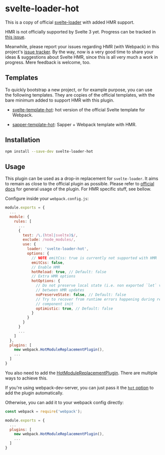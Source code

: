 # svelte-loader-hot

This is a copy of official [svelte-loader](https://github.com/sveltejs/svelte-loader) with added HMR support.

HMR is not officially supported by Svelte 3 yet. Progress can be tracked in [this issue](https://github.com/sveltejs/svelte/issues/3632).

Meanwhile, please report your issues regarding HMR (with Webpack) in this project's [issue tracker](https://github.com/rixo/rollup-plugin-svelte-hot/issues). By the way, now is a very good time to share your ideas & suggestions about Svelte HMR, since this is all very much a work in progress. Mere feedback is welcome, too.

## Templates

To quickly bootstrap a new project, or for example purpose, you can use the following templates. They are copies of the official templates, with the bare minimum added to support HMR with this plugin.

- [svelte-template-hot](https://github.com/rixo/svelte-template-webpack-hot): hot version of the official Svelte template for Webpack.

- [sapper-template-hot](https://github.com/rixo/sapper-template-hot/tree/webpack): Sapper + Webpack template with HMR.

## Installation

```bash
npm install --save-dev svelte-loader-hot
```

## Usage

This plugin can be used as a drop-in replacement for `svelte-loader`. It aims to remain as close to the official plugin as possible. Please refer to [official docs](https://github.com/sveltejs/svelte-loader) for general usage of the plugin. For HMR specific stuff, see bellow.

Configure inside your `webpack.config.js`:

```javascript
module.exports = {
  ...
  module: {
    rules: [
      ...
      {
        test: /\.(html|svelte)$/,
        exclude: /node_modules/,
        use: {
          loader: 'svelte-loader-hot',
          options: {
            // NOTE emitCss: true is currently not supported with HMR
            emitCss: false,
            // Enable HMR
            hotReload: true, // Default: false
            // Extra HMR options
            hotOptions: {
              // Do not preserve local state (i.e. non exported `let` variables)
              // between HMR updates
              noPreserveState: false, // Default: false
              // Try to recover from runtime errors happening during reloaded
              // component init
              optimistic: true, // Default: false
            }
          }
        }
      }
      ...
    ]
  },
  plugins: [
    new webpack.HotModuleReplacementPlugin(),
    ...
  ]
}
```

You also need to add the [HotModuleReplacementPlugin](https://webpack.js.org/plugins/hot-module-replacement-plugin/). There are multiple ways to achieve this.

If you're using webpack-dev-server, you can just pass it the [`hot` option](https://webpack.js.org/configuration/dev-server/#devserverhot) to add the plugin automatically.

Otherwise, you can add it to your webpack config directly:

```js
const webpack = require('webpack');

module.exports = {
  ...
  plugins: [
    new webpack.HotModuleReplacementPlugin(),
    ...
  ]
}
```

